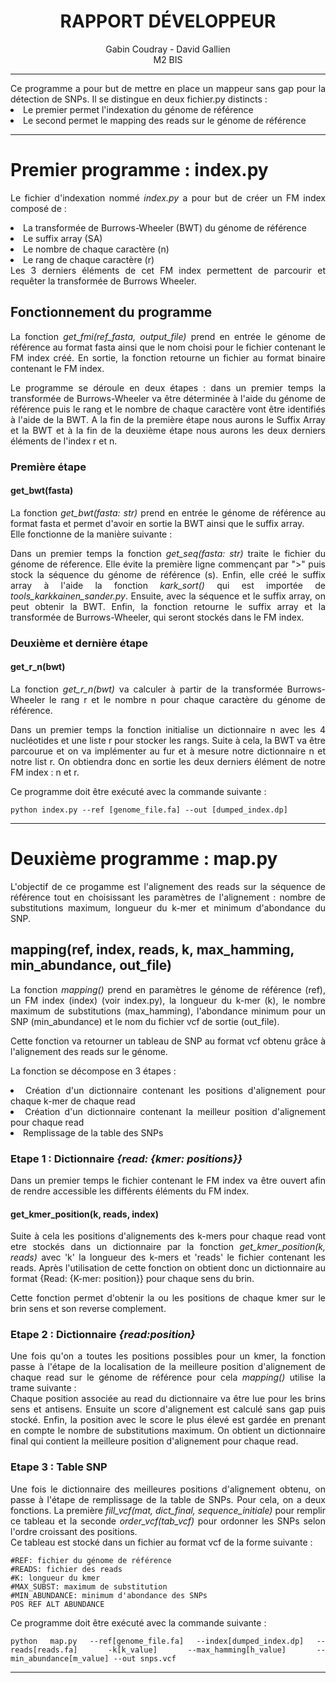 <center><h1> RAPPORT DÉVELOPPEUR </h1> 
Gabin Coudray - David Gallien
<br>M2 BIS</center>
<hr>


<div align="justify">
Ce programme a pour but de mettre en place un mappeur sans gap pour la détection de 
SNPs.
Il se distingue en deux fichier.py distincts :
<li>Le premier permet l'indexation du génome de référence</li>
<li>Le second permet le mapping des reads sur le génome de référence</li>
<hr>


<h1>Premier programme : index.py</h1>

Le fichier d'indexation nommé <i>index.py</i> a pour but de créer un FM index 
composé de :
<li> La transformée de Burrows-Wheeler (BWT) du génome de référence </li>
<li> Le suffix array (SA)</li>
<li> Le nombre de chaque caractère (n) </li>
<li> Le rang de chaque caractère (r)</li>
Les 3 derniers éléments de cet FM index permettent de parcourir et requêter
la transformée de Burrows Wheeler.


<h2>Fonctionnement du programme </h2>
La fonction <i>get_fmi(ref_fasta, output_file)</i> prend en entrée le génome de 
référence au format fasta ainsi que le nom choisi pour le fichier contenant le FM 
index créé. En sortie, la fonction retourne un fichier au format binaire contenant 
le FM index.

Le programme se déroule en deux étapes : dans un premier temps la transformée de 
Burrows-Wheeler va être déterminée à l'aide du génome de référence puis le rang et le
nombre de chaque caractère vont être identifiés à l'aide de la BWT.
A la fin de la première étape nous aurons le Suffix Array et la BWT et à la fin de 
la deuxième étape nous aurons les deux derniers éléments de l'index r et n.

<h3> Première étape </h3>
<h4> get_bwt(fasta) </h4>
La fonction <i>get_bwt(fasta: str)</i> prend en entrée le génome de référence au 
format fasta et permet d'avoir en sortie la BWT ainsi que le suffix array.
<br>Elle fonctionne de la manière suivante : 

Dans un premier temps la fonction <i>get_seq(fasta: str)</i> traite le fichier du 
génome de réference. Elle évite la première ligne commençant par ">" puis stock
la séquence du génome de référence (s). Enfin, elle créé le suffix array à l'aide 
la fonction <i>kark_sort()</i> qui est importée de <i>tools_karkkainen_sander.py</i>.
Ensuite, avec la séquence et le suffix array, on peut obtenir la BWT.
Enfin, la fonction retourne le suffix array et la transformée de 
Burrows-Wheeler, qui seront stockés dans le FM index.

<h3> Deuxième et dernière étape</h3>
<h4> get_r_n(bwt) </h4>
  
La fonction <i>get_r_n(bwt)</i> va calculer à partir de la transformée 
Burrows-Wheeler le rang r et le nombre n pour chaque caractère du génome de référence.

Dans un premier temps la fonction initialise un dictionnaire n avec les 4 nucléotides
et une liste r pour stocker les rangs.
Suite à cela, la BWT va être parcourue et on va implémenter au fur et à mesure 
notre dictionnaire n et notre list r. On obtiendra donc en sortie les deux derniers
élément de notre FM index : n et r. 

Ce programme doit être exécuté avec la commande suivante :

    python index.py --ref [genome_file.fa] --out [dumped_index.dp]
<hr>

<h1>Deuxième programme : map.py </h1> 
L'objectif de ce progamme est l'alignement des reads sur la séquence de référence 
tout en choisissant les paramètres de l'alignement : nombre de substitutions maximum, 
longueur du k-mer et minimum d'abondance du SNP.

</div>
<h2> mapping(ref, index, reads, k, max_hamming, min_abundance, out_file) </h2>
<div align="justify">

La fonction <i>mapping()</i> prend en paramètres le génome de référence (ref), un
FM index (index) (voir index.py), la longueur du k-mer (k), le nombre maximum de 
substitutions (max_hamming), l'abondance minimum pour un SNP (min_abundance) et 
le nom du fichier vcf de sortie (out_file).

Cette fonction va retourner un tableau de SNP au format vcf obtenu grâce à 
l'alignement des reads sur le génome.

La fonction se décompose en 3 étapes :

<li>Création d'un dictionnaire contenant les positions d'alignement pour chaque 
k-mer de chaque read</li>
<li>Création d'un dictionnaire contenant la meilleur position d'alignement pour 
chaque read</li>
<li>Remplissage de la table des SNPs</li>

<h3> Etape 1 : Dictionnaire <i>{read: {kmer: positions}}</i> </h3>
Dans un premier temps le fichier contenant le FM index va être ouvert afin de rendre 
accessible les différents éléments du FM index.


<h4> get_kmer_position(k, reads, index) </h3>
Suite à cela les positions d'alignements des k-mers pour chaque read vont etre 
stockés dans un dictionnaire par la fonction <i>get_kmer_position(k, reads)</i>
avec 'k' la longueur des k-mers et 'reads' le fichier contenant les reads. 
Après l'utilisation de cette fonction on obtient donc un dictionnaire au format 
{Read: {K-mer: position}} pour chaque sens du brin.

Cette fonction permet d'obtenir la ou les positions de chaque kmer sur le brin sens 
et son reverse complement.

<h3> Etape 2 : Dictionnaire <i>{read:position}</i> </h3>
Une fois qu'on a toutes les positions possibles pour un kmer, la fonction passe à 
l'étape de la localisation de la meilleure position d'alignement de chaque read sur
le génome de référence pour cela <i>mapping()</i> utilise la trame suivante :
<br> Chaque position associée au read du dictionnaire va être lue pour les brins sens
et antisens. Ensuite un score d'alignement est calculé sans gap puis stocké. Enfin,
la position avec le score le plus élevé est gardée en prenant en compte le nombre de
substitutions maximum. On obtient un dictionnaire final qui contient la meilleure 
position d'alignement pour chaque read.

<h3> Etape 3 : Table SNP </h3>
Une fois le dictionnaire des meilleures positions d'alignement obtenu, on passe à 
l'étape de remplissage de la table de SNPs.
Pour cela, on a deux fonctions. La première 
<i>fill_vcf(mat, dict_final, sequence_initiale)</i>
pour remplir ce tableau et la seconde <i>order_vcf(tab_vcf)</i>
pour ordonner les SNPs selon l'ordre croissant des positions.
<br> Ce tableau est stocké dans un fichier au format vcf de la forme suivante :

    #REF: fichier du génome de référence
    #READS: fichier des reads
    #K: longueur du kmer
    #MAX_SUBST: maximum de substitution
    #MIN_ABUNDANCE: minimum d'abondance des SNPs
    POS REF ALT ABUNDANCE

Ce programme doit être exécuté avec la commande suivante :

    python map.py --ref[genome_file.fa] --index[dumped_index.dp] --reads[reads.fa] -k[k_value] --max_hamming[h_value] --min_abundance[m_value] --out snps.vcf

</div>
<hr>

  






